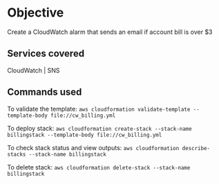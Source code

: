 # Objective

Create a CloudWatch alarm that sends an email if account bill is over $3

## Services covered

CloudWatch | SNS

## Commands used

To validate the template: `aws cloudformation validate-template --template-body file://cw_billing.yml`

To deploy stack: `aws cloudformation create-stack --stack-name billingstack --template-body file://cw_billing.yml`

To check stack status and view outputs: `aws cloudformation describe-stacks --stack-name billingstack`

To delete stack: `aws cloudformation delete-stack --stack-name billingstack`
